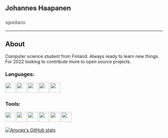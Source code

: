 ## Johannes Haapanen

### <spans style="color: grey" >spoilaro<span>

---

## About

Computer science student from Finland. Always ready to learn new things. For 2022 looking to contribute more to open source projects.

### Languages:

<img height="32" width="32" src="https://cdn.jsdelivr.net/npm/simple-icons@v6/icons/javascript.svg" />
<img height="32" width="32" src="https://unpkg.com/simple-icons@v6/icons/typescript.svg" />
<img height="32" width="32" src="https://unpkg.com/simple-icons@v6/icons/python.svg" />
<img height="32" width="32" src="https://cdn.jsdelivr.net/npm/simple-icons@v6/icons/c.svg" />
<img height="32" width="32" src="https://unpkg.com/simple-icons@v6/icons/rust.svg" />

</br>

### Tools:

<img height="32" width="32" src="https://unpkg.com/simple-icons@v6/icons/neovim.svg" />
<img height="32" width="32" src="https://unpkg.com/simple-icons@v6/icons/visualstudiocode.svg" />
<img height="32" width="32" src="https://unpkg.com/simple-icons@v6/icons/express.svg" />
<img height="32" width="32" src="https://unpkg.com/simple-icons@v6/icons/react.svg" />
<img height="32" width="32" src="https://unpkg.com/simple-icons@v6/icons/alacritty.svg" />
<img height="32" width="32" src="https://unpkg.com/simple-icons@v6/icons/mysql.svg" />

</br>

[![Anurag's GitHub stats](https://github-readme-stats.vercel.app/api?username=spoilaro&show_icons=true&theme=tokyonight)](https://github.com/anuraghazra/github-readme-stats)

[linkedin]: https://www.linkedin.com/in/haapanenjohannes/""
